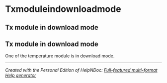 # Txmoduleindownloadmode

## Tx module in download mode

## Tx module in download mode

One of the temperature module is in download mode.

&#x20;

***

_Created with the Personal Edition of HelpNDoc:_ [_Full-featured multi-format Help generator_](https://www.helpndoc.com/help-authoring-tool)
